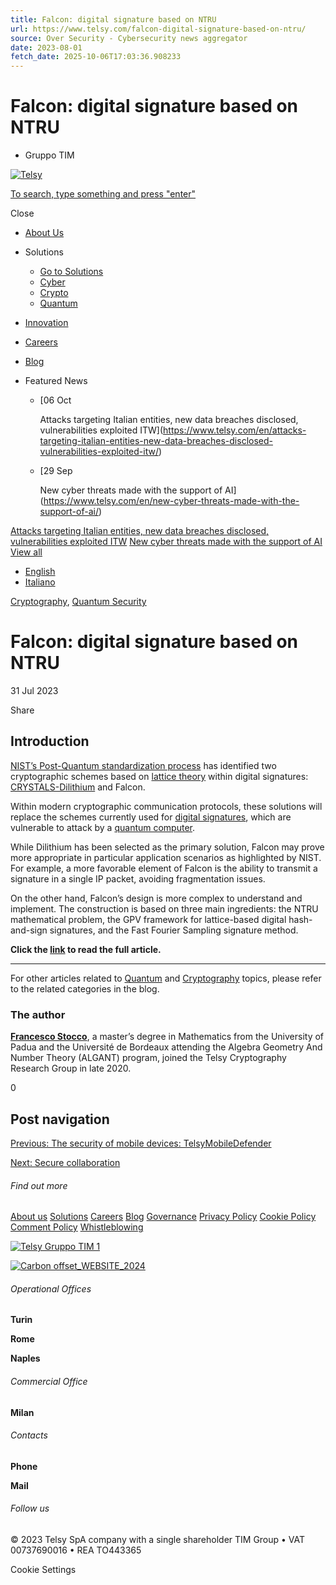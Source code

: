 ```yaml
---
title: Falcon: digital signature based on NTRU
url: https://www.telsy.com/falcon-digital-signature-based-on-ntru/
source: Over Security - Cybersecurity news aggregator
date: 2023-08-01
fetch_date: 2025-10-06T17:03:36.908233
---
```


# Falcon: digital signature based on NTRU

* Gruppo TIM

[![Telsy](https://www.telsy.com/wp-content/themes/telsy/images/Logo-Telsy-TIM-blu.png)](https://www.telsy.com/en/homepage/)

[To search, type something and press "enter"](/?s=)

Close

* [About Us](https://www.telsy.com/en/about-us/)
* Solutions
  + [Go to Solutions](https://www.telsy.com/en/solutions/)
  + [Cyber](https://www.telsy.com/en/solutions/cyber-eng/)
  + [Crypto](https://www.telsy.com/en/solutions/crypto-eng/)
  + [Quantum](https://www.telsy.com/en/solutions/quantum-eng/)
* [Innovation](https://www.telsy.com/en/innovation/)
* [Careers](https://www.telsy.com/en/careers/)
* [Blog](https://www.telsy.com/en/blog/)

* Featured News
  + [06 Oct

    Attacks targeting Italian entities, new data breaches disclosed, vulnerabilities exploited ITW](https://www.telsy.com/en/attacks-targeting-italian-entities-new-data-breaches-disclosed-vulnerabilities-exploited-itw/)
  + [29 Sep

    New cyber threats made with the support of AI](https://www.telsy.com/en/new-cyber-threats-made-with-the-support-of-ai/)

[Attacks targeting Italian entities, new data breaches disclosed, vulnerabilities exploited ITW](https://www.telsy.com/en/attacks-targeting-italian-entities-new-data-breaches-disclosed-vulnerabilities-exploited-itw/)
[New cyber threats made with the support of AI](https://www.telsy.com/en/new-cyber-threats-made-with-the-support-of-ai/)
[View all](https://www.telsy.com/en/blog/)

* [English](https://www.telsy.com/en/falcon-digital-signature-based-on-ntru/)
* [Italiano](https://www.telsy.com/falcon-firma-digitale-basata-su-ntru/)

[Cryptography](https://www.telsy.com/en/category/cryptography/), [Quantum Security](https://www.telsy.com/en/category/quantum-security/)

# Falcon: digital signature based on NTRU

31 Jul 2023

Share

## Introduction

[NIST’s Post-Quantum standardization process](https://www.telsy.com/post-quantum-cryptography-pqc-a-classical-solution-to-the-quantum-threat/) has identified two cryptographic schemes based on [lattice theory](https://www.telsy.com/the-mathematics-behind-pqc-the-lattices/) within digital signatures: [CRYSTALS-Dilithium](https://www.telsy.com/crystals-dilithium-lwe-based-digital-signature/) and Falcon.

Within modern cryptographic communication protocols, these solutions will replace the schemes currently used for [digital signatures](https://www.telsy.com/digital-signature-algorithms-present-and-future/), which are vulnerable to attack by a [quantum computer](https://www.telsy.com/the-quantum-computing/).

While Dilithium has been selected as the primary solution, Falcon may prove more appropriate in particular application scenarios as highlighted by NIST. For example, a more favorable element of Falcon is the ability to transmit a signature in a single IP packet, avoiding fragmentation issues.

On the other hand, Falcon’s design is more complex to understand and implement. The construction is based on three main ingredients: the NTRU mathematical problem, the GPV framework for lattice-based digital hash-and-sign signatures, and the Fast Fourier Sampling signature method.

**Click the [link](https://www.telsy.com/it/falcon-firma-digitale-basata-su-ntru/) to read the full article.**

---

For other articles related to [Quantum](https://www.telsy.com/en/category/quantum/) and [Cryptography](https://www.telsy.com/en/category/cryptography/) topics, please refer to the related categories in the blog.

### The author

**[Francesco Stocco](https://www.linkedin.com/in/francesco-stocco-8349101b3/)**, a master’s degree in Mathematics from the University of Padua and the Université de Bordeaux attending the Algebra Geometry And Number Theory (ALGANT) program, joined the Telsy Cryptography Research Group in late 2020.

0

## Post navigation

[Previous: The security of mobile devices: TelsyMobileDefender](https://www.telsy.com/en/the-security-of-mobile-devices-telsymobiledefender/)

[Next: Secure collaboration](https://www.telsy.com/en/collaboration-security/)

###### Find out more

[About us](/about-us)
[Solutions](/solutions)
[Careers](/careers)
[Blog](/blog)
[Governance](/en/governance)
[Privacy Policy](/en/privacy-policy)
[Cookie Policy](/en/cookie-policy)
 [Comment Policy](/it/comment-policy/)
 [Whistleblowing](https://www.telsy.com/whistleblowing/)

[![Telsy Gruppo TIM 1](https://www.telsy.com/wp-content/uploads/2024/03/Telsy-Gruppo-TIM-1-300x159.jpg)](https://www.gruppotim.it/it.html)

[![Carbon offset_WEBSITE_2024](https://www.telsy.com/wp-content/uploads/Carbon-offset_WEBSITE_2024-300x125.png)](https://www.reteclima.it/en/progetti/tim-carbon-neutrality-of-gruppo-tim-websites-2024/)

###### Operational Offices

**Turin**

**Rome**

**Naples**

###### Commercial Office

**Milan**

###### Contacts

**Phone**

**Mail**

###### Follow us

© 2023 Telsy SpA company with a single shareholder TIM Group • VAT 00737690016 • REA TO443365

Cookie Settings